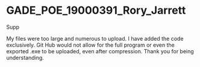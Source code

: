 # GADE_POE_19000391_Rory_Jarrett
Supp

My files were too large and numerous to upload. I have added the code exclusively. Git Hub would not allow for the full program or even the exported .exe to be uploaded, even after compression. Thank you for being understanding.
